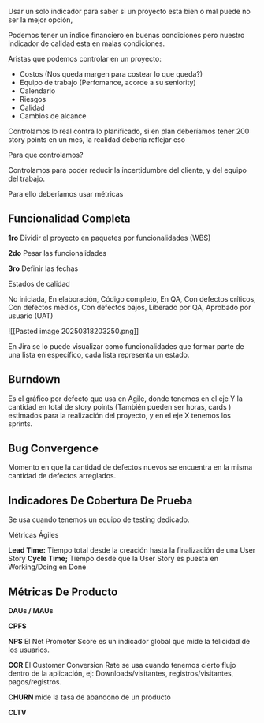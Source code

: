 Usar un solo indicador para saber si un proyecto esta bien o mal puede no ser la mejor opción,

Podemos tener un indice financiero en buenas condiciones pero nuestro indicador de calidad esta en malas condiciones.

Aristas que podemos controlar en un proyecto:

- Costos (Nos queda margen para costear lo que queda?)
- Equipo de trabajo (Perfomance, acorde a su seniority)
- Calendario
- Riesgos
- Calidad
- Cambios de alcance

Controlamos lo real contra lo planificado, si en plan deberíamos tener 200 story points en un mes, la realidad debería reflejar eso

Para que controlamos?

Controlamos para poder reducir la incertidumbre del cliente, y del equipo del trabajo.

Para ello deberíamos usar métricas

## Funcionalidad Completa

**1ro** Dividir el proyecto en paquetes por funcionalidades (WBS)

**2do** Pesar las funcionalidades

**3ro** Definir las fechas

Estados de calidad

No iniciada, En elaboración, Código completo, En QA, Con defectos críticos, Con defectos medios, Con defectos bajos, Liberado por QA, Aprobado por usuario (UAT)

![[Pasted image 20250318203250.png]]

En Jira se lo puede visualizar como funcionalidades que formar parte de una lista en específico, cada lista representa un estado.

## Burndown

Es el gráfico por defecto que usa en Agile, donde tenemos en el eje Y la cantidad en total de story points (También pueden ser horas, cards ) estimados para la realización del proyecto, y en el eje X tenemos los sprints.

## Bug Convergence

Momento en que la cantidad de defectos nuevos se encuentra en la misma cantidad de defectos arreglados.

## Indicadores De Cobertura De Prueba

Se usa cuando tenemos un equipo de testing dedicado.

Métricas Ágiles

**Lead Time:** Tiempo total desde la creación hasta la finalización de una User Story
**Cycle Time;** Tiempo desde que la User Story es puesta en Working/Doing en Done

## Métricas De Producto
**DAUs / MAUs**

**CPFS** 

**NPS** El Net Promoter Score es un indicador global que mide la felicidad de los usuarios.

**CCR** El Customer Conversion Rate se usa cuando tenemos cierto flujo dentro de la aplicación, ej: Downloads/visitantes, registros/visitantes, pagos/registros.

**CHURN** mide la tasa de abandono de un producto

**CLTV**
